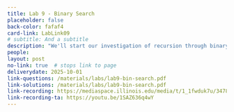 ```yaml
---
title: Lab 9 - Binary Search
placeholder: false
back-color: fafaf4
card-link: LabLink09
# subtitle: And a subtitle
description: "We'll start our investigation of recursion through binary search and the many variations of the binary search problem."
people:
layout: post
no-link: true  # stops link to page 
deliverydate: 2025-10-01
link-questions: /materials/labs/lab9-bin-search.pdf
link-solutions: /materials/labs/lab9-bin-search.pdf
link-recording: https://mediaspace.illinois.edu/media/t/1_1fwduk7u/347892222
link-recording-ta: https://youtu.be/1SAZ636q4wY
---
```










